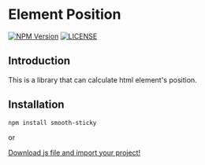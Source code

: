 # Element Position
[![NPM Version](https://img.shields.io/npm/v/smooth-sticky.svg)](https://www.npmjs.com/package/smooth-sticky)
[![LICENSE](https://img.shields.io/github/license/TroyTae/smooth-sticky.svg)](https://github.com/TroyTae/smooth-sticky/blob/master/LICENSE.md)
  
## Introduction
This is a library that can calculate html element's position.

## Installation
```npm install smooth-sticky```

or

[Download js file and import your project!](https://github.com/TroyTae/smooth-sticky/tree/master/dist)
